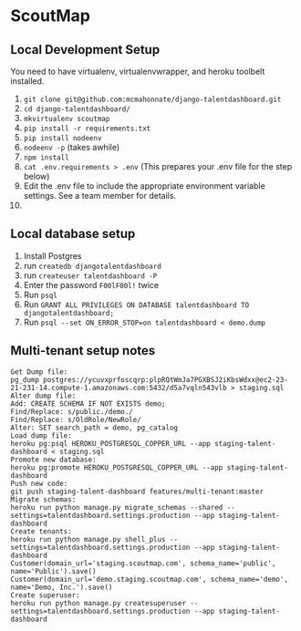 ScoutMap
=========

Local Development Setup
---------------------
You need to have virtualenv, virtualenvwrapper, and heroku toolbelt installed.

1. `git clone git@github.com:mcmahonnate/django-talentdashboard.git`
1. `cd django-talentdashboard/`
1. `mkvirtualenv scoutmap`
1. `pip install -r requirements.txt`
1. `pip install nodeenv`
1. `nodeenv -p` (takes awhile)
1. `npm install`
1. `cat .env.requirements > .env` (This prepares your .env file for the step below)
1. Edit the .env file to include the appropriate environment variable settings. See a team member for details.
1. 
Local database setup
--------------------
1. Install Postgres
1. run `createdb djangotalentdashboard`
1. run `createuser talentdashboard -P`
1. Enter the password `F00lF00l!` twice
1. Run `psql`
1. Run `GRANT ALL PRIVILEGES ON DATABASE talentdashboard TO djangotalentdashboard;`
1. Run `psql --set ON_ERROR_STOP=on talentdashboard < demo.dump`

Multi-tenant setup notes
------------------------
```
Get Dump file:
pg_dump postgres://ycuvxprfoscqrp:plpRQtWmJa7PGXBSJ2iKbsWdxx@ec2-23-21-231-14.compute-1.amazonaws.com:5432/d5a7vqln543vlb > staging.sql
Alter dump file:
Add: CREATE SCHEMA IF NOT EXISTS demo;
Find/Replace: s/public./demo./
Find/Replace: s/OldRole/NewRole/
Alter: SET search_path = demo, pg_catalog
Load dump file:
heroku pg:psql HEROKU_POSTGRESQL_COPPER_URL --app staging-talent-dashboard < staging.sql
Promote new database:
heroku pg:promote HEROKU_POSTGRESQL_COPPER_URL --app staging-talent-dashboard
Push new code:
git push staging-talent-dashboard features/multi-tenant:master
Migrate schemas:
heroku run python manage.py migrate_schemas --shared --settings=talentdashboard.settings.production --app staging-talent-dashboard
Create tenants:
heroku run python manage.py shell_plus --settings=talentdashboard.settings.production --app staging-talent-dashboard
Customer(domain_url='staging.scoutmap.com', schema_name='public', name='Public').save()
Customer(domain_url='demo.staging.scoutmap.com', schema_name='demo', name='Demo, Inc.').save()
Create superuser:
heroku run python manage.py createsuperuser --settings=talentdashboard.settings.production --app staging-talent-dashboard
```
